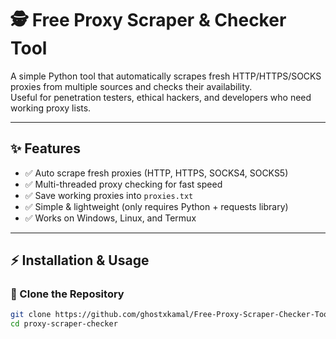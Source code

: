 # 🕵️ Free Proxy Scraper & Checker Tool  

A simple Python tool that automatically scrapes fresh HTTP/HTTPS/SOCKS proxies from multiple sources and checks their availability.  
Useful for penetration testers, ethical hackers, and developers who need working proxy lists.  

---

## ✨ Features
- ✅ Auto scrape fresh proxies (HTTP, HTTPS, SOCKS4, SOCKS5)  
- ✅ Multi-threaded proxy checking for fast speed  
- ✅ Save working proxies into `proxies.txt`  
- ✅ Simple & lightweight (only requires Python + requests library)  
- ✅ Works on Windows, Linux, and Termux  

---

## ⚡ Installation & Usage  

### 🔹 Clone the Repository
```bash
git clone https://github.com/ghostxkamal/Free-Proxy-Scraper-Checker-Tool-Python.git
cd proxy-scraper-checker
